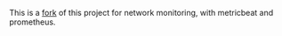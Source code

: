 This is a [fork](https://github.com/deviantony/docker-elk) of this project for network monitoring, with metricbeat and prometheus.
